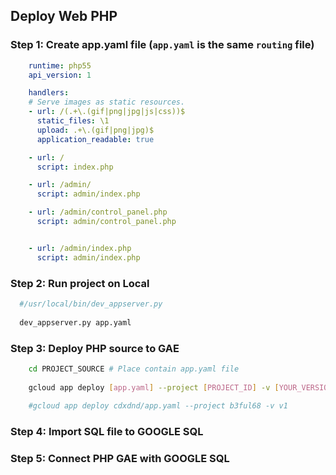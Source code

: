 ## Deploy Web PHP

### Step 1: Create **app.yaml** file (`app.yaml` is the same `routing` file)

```yaml
    runtime: php55
    api_version: 1

    handlers:
    # Serve images as static resources.
    - url: /(.+\.(gif|png|jpg|js|css))$
      static_files: \1
      upload: .+\.(gif|png|jpg)$
      application_readable: true

    - url: /
      script: index.php

    - url: /admin/
      script: admin/index.php

    - url: /admin/control_panel.php
      script: admin/control_panel.php


    - url: /admin/index.php
      script: admin/index.php
```

### Step 2: Run project on Local

```sh
  #/usr/local/bin/dev_appserver.py
  
  dev_appserver.py app.yaml
```
### Step 3: Deploy PHP source to GAE

```sh
    cd PROJECT_SOURCE # Place contain app.yaml file
    
    gcloud app deploy [app.yaml] --project [PROJECT_ID] -v [YOUR_VERSION_ID]
    
    #gcloud app deploy cdxdnd/app.yaml --project b3ful68 -v v1
```

### Step 4: Import SQL file to GOOGLE SQL

### Step 5: Connect PHP GAE with GOOGLE SQL 

